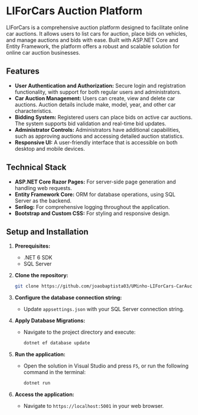 # LIForCars Auction Platform

LIForCars is a comprehensive auction platform designed to facilitate online car auctions. It allows users to list cars for auction, place bids on vehicles, and manage auctions and bids with ease. Built with ASP.NET Core and Entity Framework, the platform offers a robust and scalable solution for online car auction businesses.

## Features

- **User Authentication and Authorization:** Secure login and registration functionality, with support for both regular users and administrators.
- **Car Auction Management:** Users can create, view and delete car auctions. Auction details include make, model, year, and other car characteristics.
- **Bidding System:** Registered users can place bids on active car auctions. The system supports bid validation and real-time bid updates.
- **Administrator Controls:** Administrators have additional capabilities, such as approving auctions and accessing detailed auction statistics.
- **Responsive UI:** A user-friendly interface that is accessible on both desktop and mobile devices.

## Technical Stack

- **ASP.NET Core Razor Pages:** For server-side page generation and handling web requests.
- **Entity Framework Core:** ORM for database operations, using SQL Server as the backend.
- **Serilog:** For comprehensive logging throughout the application.
- **Bootstrap and Custom CSS:** For styling and responsive design.

## Setup and Installation

1. **Prerequisites:**
    - .NET 6 SDK
    - SQL Server

2. **Clone the repository:**
    ```bash
    git clone https://github.com/joaobaptista03/UMinho-LIForCars-CarAuction-DotNET.git
    ```

3. **Configure the database connection string:**
    - Update `appsettings.json` with your SQL Server connection string.

4. **Apply Database Migrations:**
    - Navigate to the project directory and execute:
      ```bash
      dotnet ef database update
      ```

5. **Run the application:**
    - Open the solution in Visual Studio and press `F5`, or run the following command in the terminal:
      ```bash
      dotnet run
      ```

6. **Access the application:**
    - Navigate to `https://localhost:5001` in your web browser.
